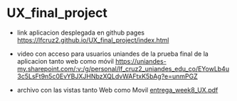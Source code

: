 # UX_final_project

- link aplicacion desplegada en github pages
https://lfcruz2.github.io/UX_final_project/index.html

- video con acceso para usuarios uniandes de la prueba final de la aplicacion tanto web como móvil 
https://uniandes-my.sharepoint.com/:v:/g/personal/lf_cruz2_uniandes_edu_co/EYowLb4u3c5LsFt9n5c0EvYBJXJHNbzXQLdvWAFtxK5bAg?e=unmPGZ

- archivo con las vistas tanto Web como Movil
[entrega_week8_UX.pdf](https://github.com/lfcruz2/UX_final_project/files/10986558/entrega_week8_UX.pdf)
